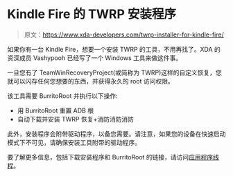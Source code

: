 # Kindle Fire 的 TWRP 安装程序

> 原文：<https://www.xda-developers.com/twrp-installer-for-kindle-fire/>

如果你有一台 Kindle Fire，想要一个安装 TWRP 的工具，不用再找了。XDA 的资深成员 Vashypooh 已经写了一个 Windows 工具来做这件事。

一旦您有了 TeamWinRecoveryProject(或简称为 TWRP)这样的自定义恢复，您就可以闪存任何您想要的东西，并获得永久的 root 访问权限。

该工具需要 BurritoRoot 并执行以下操作:

*   用 BurritoRoot 重置 ADB 根
*   自动下载并安装 TWRP 恢复+消防消防消防

此外，安装程序会附带驱动程序，以备您需要。请注意，如果您的设备在快速启动模式下不可见，请确保安装工具附带的驱动程序。

要了解更多信息，包括下载安装程序和 BurritoRoot 的链接，请访问[应用程序线程](http://forum.xda-developers.com/showthread.php?t=1407249)。